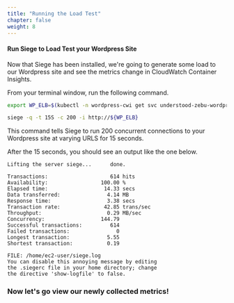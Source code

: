 ```yaml
---
title: "Running the Load Test"
chapter: false
weight: 8
---
```


#### Run Siege to Load Test your Wordpress Site

Now that Siege has been installed, we're going to generate some load to our Wordpress site and see the metrics change in CloudWatch Container Insights.

From your terminal window, run the following command.

```bash
export WP_ELB=$(kubectl -n wordpress-cwi get svc understood-zebu-wordpress -o jsonpath="{.status.loadBalancer.ingress[].hostname}")

siege -q -t 15S -c 200 -i http://${WP_ELB}
```

This command tells Siege to run 200 concurrent connections to your Wordpress site at varying URLS for 15 seconds.

After the 15 seconds, you should see an output like the one below.

```output
Lifting the server siege...      done.

Transactions:                    614 hits
Availability:                 100.00 %
Elapsed time:                  14.33 secs
Data transferred:               4.14 MB
Response time:                  3.38 secs
Transaction rate:              42.85 trans/sec
Throughput:                     0.29 MB/sec
Concurrency:                  144.79
Successful transactions:         614
Failed transactions:               0
Longest transaction:            5.55
Shortest transaction:           0.19
 
FILE: /home/ec2-user/siege.log
You can disable this annoying message by editing
the .siegerc file in your home directory; change
the directive 'show-logfile' to false.
```

### Now let's go view our newly collected metrics!
